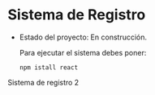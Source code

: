 <h1>Sistema de Registro</h1>

- Estado del proyecto: En construcción.

  Para ejecutar el sistema debes poner:

  ```npm istall react```
  
Sistema de registro 2 
